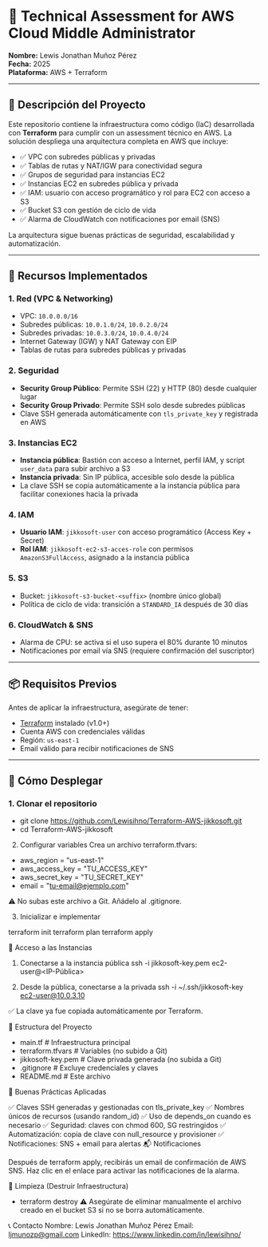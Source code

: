 # 🚀 Technical Assessment for AWS Cloud Middle Administrator  
**Nombre:** Lewis Jonathan Muñoz Pérez  
**Fecha:** 2025  
**Plataforma:** AWS + Terraform  

---

## 📌 Descripción del Proyecto

Este repositorio contiene la infraestructura como código (IaC) desarrollada con **Terraform** para cumplir con un assessment técnico en AWS. La solución despliega una arquitectura completa en AWS que incluye:

- ✅ VPC con subredes públicas y privadas  
- ✅ Tablas de rutas y NAT/IGW para conectividad segura  
- ✅ Grupos de seguridad para instancias EC2  
- ✅ Instancias EC2 en subredes pública y privada  
- ✅ IAM: usuario con acceso programático y rol para EC2 con acceso a S3  
- ✅ Bucket S3 con gestión de ciclo de vida  
- ✅ Alarma de CloudWatch con notificaciones por email (SNS)  

La arquitectura sigue buenas prácticas de seguridad, escalabilidad y automatización.

---

## 🔧 Recursos Implementados

### 1. **Red (VPC & Networking)**
- VPC: `10.0.0.0/16`
- Subredes públicas: `10.0.1.0/24`, `10.0.2.0/24`
- Subredes privadas: `10.0.3.0/24`, `10.0.4.0/24`
- Internet Gateway (IGW) y NAT Gateway con EIP
- Tablas de rutas para subredes públicas y privadas

### 2. **Seguridad**
- **Security Group Público**: Permite SSH (22) y HTTP (80) desde cualquier lugar
- **Security Group Privado**: Permite SSH solo desde subredes públicas
- Clave SSH generada automáticamente con `tls_private_key` y registrada en AWS

### 3. **Instancias EC2**
- **Instancia pública**: Bastión con acceso a Internet, perfil IAM, y script `user_data` para subir archivo a S3
- **Instancia privada**: Sin IP pública, accesible solo desde la pública
- La clave SSH se copia automáticamente a la instancia pública para facilitar conexiones hacia la privada

### 4. **IAM**
- **Usuario IAM**: `jikkosoft-user` con acceso programático (Access Key + Secret)
- **Rol IAM**: `jikkosoft-ec2-s3-acces-role` con permisos `AmazonS3FullAccess`, asignado a la instancia pública

### 5. **S3**
- Bucket: `jikkosoft-s3-bucket-<suffix>` (nombre único global)
- Política de ciclo de vida: transición a `STANDARD_IA` después de 30 días

### 6. **CloudWatch & SNS**
- Alarma de CPU: se activa si el uso supera el 80% durante 10 minutos
- Notificaciones por email vía SNS (requiere confirmación del suscriptor)

---

## 📦 Requisitos Previos

Antes de aplicar la infraestructura, asegúrate de tener:

- [Terraform](https://www.terraform.io/downloads.html) instalado (v1.0+)
- Cuenta AWS con credenciales válidas
- Región: `us-east-1`
- Email válido para recibir notificaciones de SNS

---

## 🚀 Cómo Desplegar

### 1. Clonar el repositorio
- git clone https://github.com/Lewisihno/Terraform-AWS-jikkosoft.git
- cd Terraform-AWS-jikkosoft

2. Configurar variables
Crea un archivo terraform.tfvars:

- aws_region      = "us-east-1"
- aws_access_key  = "TU_ACCESS_KEY"
- aws_secret_key  = "TU_SECRET_KEY"
- email           = "tu-email@ejemplo.com"

⚠️ No subas este archivo a Git. Añádelo al .gitignore. 

3. Inicializar e implementar

terraform init
terraform plan
terraform apply

🔐 Acceso a las Instancias
1. Conectarse a la instancia pública
ssh -i jikkosoft-key.pem ec2-user@<IP-Pública>

2. Desde la pública, conectarse a la privada
ssh -i ~/.ssh/jikkosoft-key ec2-user@10.0.3.10

✅ La clave ya fue copiada automáticamente por Terraform. 

📁 Estructura del Proyecto

- main.tf               # Infraestructura principal
- terraform.tfvars      # Variables (no subido a Git)
- jikkosoft-key.pem     # Clave privada generada (no subida a Git)
- .gitignore            # Excluye credenciales y claves
- README.md             # Este archivo

🛑 Buenas Prácticas Aplicadas

✅ Claves SSH generadas y gestionadas con tls_private_key
✅ Nombres únicos de recursos (usando random_id)
✅ Uso de depends_on cuando es necesario
✅ Seguridad: claves con chmod 600, SG restringidos
✅ Automatización: copia de clave con null_resource y provisioner
✅ Notificaciones: SNS + email para alertas
📬 Notificaciones

Después de terraform apply, recibirás un email de confirmación de AWS SNS. Haz clic en el enlace para activar las notificaciones de la alarma.

🧹 Limpieza (Destruir Infraestructura)

- terraform destroy
⚠️ Asegúrate de eliminar manualmente el archivo creado en el bucket S3 si no se borra automáticamente. 

📞 Contacto
Nombre: Lewis Jonathan Muñoz Pérez
Email: ljmunozp@gmail.com
LinkedIn: https://www.linkedin.com/in/lewisihno/